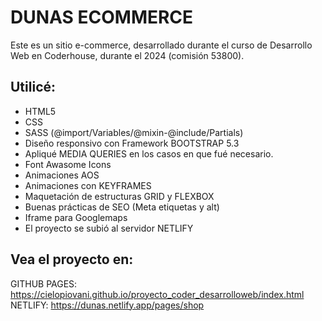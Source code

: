 # DUNAS ECOMMERCE 
Este es un sitio e-commerce, desarrollado durante el curso de Desarrollo Web en Coderhouse, durante el 2024 (comisión 53800).

## Utilicé:
* HTML5
* CSS
* SASS (@import/Variables/@mixin-@include/Partials)
* Diseño responsivo con Framework BOOTSTRAP 5.3
* Apliqué MEDIA QUERIES en los casos en que fué necesario.
* Font Awasome Icons
* Animaciones AOS
* Animaciones con KEYFRAMES
* Maquetación de estructuras GRID y FLEXBOX
* Buenas prácticas de SEO (Meta etiquetas y alt)
* Iframe para Googlemaps
* El proyecto se subió al servidor NETLIFY

## Vea el proyecto en:
GITHUB PAGES: https://cielopiovani.github.io/proyecto_coder_desarrolloweb/index.html
NETLIFY: https://dunas.netlify.app/pages/shop






